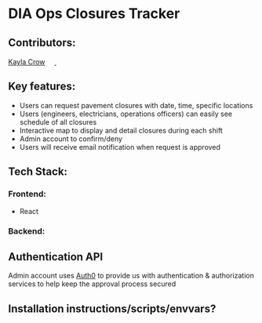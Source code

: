 # DIA Ops Closures Tracker

## Contributors:
[Kayla Crow](https://www.kaylacrow.com)
[<img src="https://github.com/favicon.ico" width="15"> ](https://github.com/blackmacaroon)
[ <img src="https://static.licdn.com/sc/h/al2o9zrvru7aqj8e1x2rzsrca" width="15"> ](https://www.linkedin.com/in/kayla-crow/)

## Key features:
- Users can request pavement closures with date, time, specific locations
- Users (engineers, electricians, operations officers) can easily see schedule of all closures 
- Interactive map to display and detail closures during each shift
- Admin account to confirm/deny
- Users will receive email notification when request is approved

## Tech Stack:
### Frontend:
- React

### Backend:

## Authentication API
Admin account uses [Auth0](https://auth0.com) to provide us with authentication & authorization services to help keep the approval process secured

## Installation instructions/scripts/envvars?